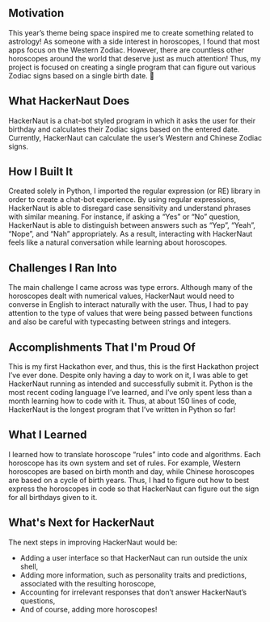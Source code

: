 ## Motivation
This year’s theme being space inspired me to create something related to astrology! As someone with a side interest in horoscopes, I found that most apps focus on the Western Zodiac. However, there are countless other horoscopes around the world that deserve just as much attention! Thus, my project is focused on creating a single program that can figure out various Zodiac signs based on a single birth date. 💫

## What HackerNaut Does
HackerNaut is a chat-bot styled program in which it asks the user for their birthday and calculates their Zodiac signs based on the entered date. Currently, HackerNaut can calculate the user’s Western and Chinese Zodiac signs.

## How I Built It
Created solely in Python, I imported the regular expression (or RE) library in order to create a chat-bot experience. By using regular expressions, HackerNaut is able to disregard case sensitivity and understand phrases with similar meaning. For instance, if asking a “Yes” or “No” question, HackerNaut is able to distinguish between answers such as “Yep”, “Yeah”, “Nope”, and “Nah” appropriately. As a result, interacting with HackerNaut feels like a natural conversation while learning about horoscopes.

## Challenges I Ran Into
The main challenge I came across was type errors. Although many of the horoscopes dealt with numerical values, HackerNaut would need to converse in English to interact naturally with the user. Thus, I had to pay attention to the type of values that were being passed between functions and also be careful with typecasting between strings and integers.

## Accomplishments That I'm Proud Of
This is my first Hackathon ever, and thus, this is the first Hackathon project I’ve ever done. Despite only having a day to work on it, I was able to get HackerNaut running as intended and successfully submit it.
Python is the most recent coding language I’ve learned, and I’ve only spent less than a month learning how to code with it. Thus, at about 150 lines of code, HackerNaut is the longest program that I’ve written in Python so far!

## What I Learned
I learned how to translate horoscope “rules” into code and algorithms. Each horoscope has its own system and set of rules. For example, Western horoscopes are based on birth month and day, while Chinese horoscopes are based on a cycle of birth years. Thus, I had to figure out how to best express the horoscopes in code so that HackerNaut can figure out the sign for all birthdays given to it.

## What's Next for HackerNaut
The next steps in improving HackerNaut would be:
- Adding a user interface so that HackerNaut can run outside the unix shell,
- Adding more information, such as personality traits and predictions, associated with the resulting horoscope,
- Accounting for irrelevant responses that don’t answer HackerNaut’s questions,
- And of course, adding more horoscopes!

